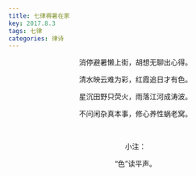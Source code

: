 ```yaml
---
title: 七律褥暑在家
key: 2017.8.3
tags: 七律
categories: 律诗
---
```


<p align="center">消停避暑懒上街，胡想无聊出心得。
</p>
<p align="center">清水映云难为彩，红霞追日才有色。
</p>
<p align="center">星沉田野只荧火，雨落江河成涛波。
</p>
<p align="center">不问闲杂真本事，修心养性蜗老窝。
</p>
<p align="center"></br>
</p>
<p align="center">小注：
</p>
<p align="center">“色”读平声。
</p>
<p align="center"></br>
</p>
